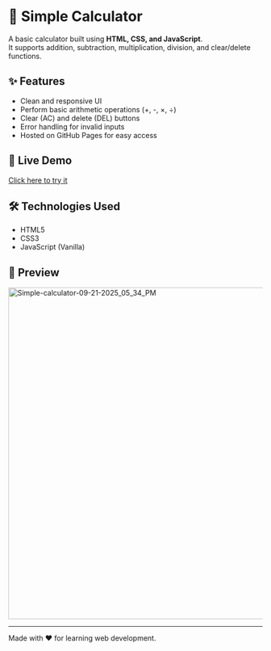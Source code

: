 # 🧮 Simple Calculator

A basic calculator built using **HTML, CSS, and JavaScript**.  
It supports addition, subtraction, multiplication, division, and clear/delete functions.  

## ✨ Features
- Clean and responsive UI
- Perform basic arithmetic operations (+, -, ×, ÷)
- Clear (AC) and delete (DEL) buttons
- Error handling for invalid inputs
- Hosted on GitHub Pages for easy access

## 🚀 Live Demo
[Click here to try it](https://aerioo5.github.io/Simple-Calculator/)

## 🛠️ Technologies Used
- HTML5
- CSS3
- JavaScript (Vanilla)

## 📸 Preview
<img width="1366" height="657" alt="Simple-calculator-09-21-2025_05_34_PM" src="https://github.com/user-attachments/assets/58c04726-c687-44cf-a3e4-03f0d789f203" />


---
Made with ❤️ for learning web development.

